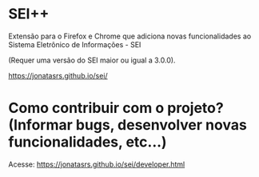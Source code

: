 # SEI++
Extensão para o Firefox e Chrome que adiciona novas funcionalidades ao Sistema Eletrônico de Informações - SEI

(Requer uma versão do SEI maior ou igual a 3.0.0).

https://jonatasrs.github.io/sei/

# Como contribuir com o projeto? (Informar bugs, desenvolver novas funcionalidades, etc...)

Acesse: https://jonatasrs.github.io/sei/developer.html
